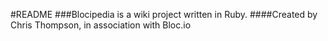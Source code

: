 #README
###Blocipedia is a wiki project written in Ruby.
####Created by Chris Thompson, in association with Bloc.io
